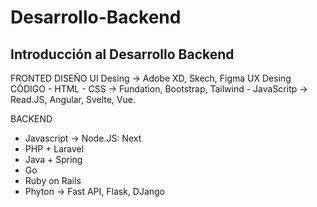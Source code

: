 # Desarrollo-Backend
Introducción al Desarrollo Backend
----
FRONTED
  DISEÑO
    UI Desing -> Adobe XD, Skech, Figma
    UX Desing
  CÓDIGO
    - HTML
    - CSS -> Fundation, Bootstrap, Tailwind
    - JavaScritp -> Read.JS, Angular, Svelte, Vue.

BACKEND
  - Javascript -> Node.JS:  Next
  - PHP + Laravel
  - Java + Spring
  - Go
  - Ruby on Rails
  - Phyton -> Fast API, Flask, DJango

